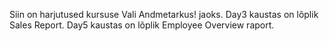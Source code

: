 Siin on harjutused kursuse Vali Andmetarkus! jaoks.
Day3 kaustas on lõplik Sales Report. Day5 kaustas on lõplik Employee Overview raport.
